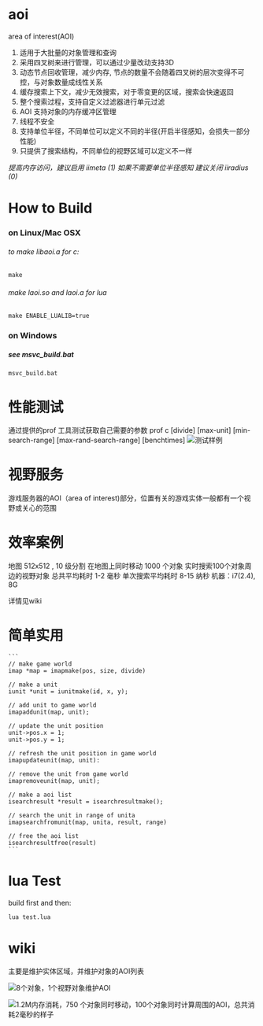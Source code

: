 # aoi
area of interest(AOI)
1. 适用于大批量的对象管理和查询
2. 采用四叉树来进行管理，可以通过少量改动支持3D
3. 动态节点回收管理，减少内存, 节点的数量不会随着四叉树的层次变得不可控，与对象数量成线性关系
3. 缓存搜索上下文，减少无效搜索，对于零变更的区域，搜索会快速返回
4. 整个搜索过程，支持自定义过滤器进行单元过滤
5. AOI 支持对象的内存缓冲区管理
6. 线程不安全
7. 支持单位半径，不同单位可以定义不同的半径(开启半径感知，会损失一部分性能)
8. 只提供了搜索结构，不同单位的视野区域可以定义不一样

*提高内存访问，建议启用 iimeta (1)*
*如果不需要单位半径感知 建议关闭 iiradius (0)*

# How to Build

### on Linux/Mac OSX

###### to make libaoi.a for c:

```
make
```

###### make laoi.so and laoi.a for lua

```
make ENABLE_LUALIB=true
```

### on Windows

##### see msvc_build.bat

```
msvc_build.bat
```

# 性能测试
通过提供的prof 工具测试获取自己需要的参数
prof c [divide] [max-unit] [min-search-range] [max-rand-search-range] [benchtimes]
![测试样例](http://dwgaga-image.qiniudn.com/more_img_1__Default__bash_.png)

# 视野服务
游戏服务器的AOI（area of interest)部分，位置有关的游戏实体一般都有一个视野或关心的范围


# 效率案例
地图 512x512 , 10 级分割
在地图上同时移动 1000 个对象
实时搜索100个对象周边的视野对象
总共平均耗时 1-2 毫秒
单次搜索平均耗时 8-15 纳秒
机器：i7(2.4), 8G

详情见wiki

# 简单实用
    ```
    // make game world
    imap *map = imapmake(pos, size, divide)
 
    // make a unit
    iunit *unit = iunitmake(id, x, y);
 
    // add unit to game world
    imapaddunit(map, unit);
 
    // update the unit position
    unit->pos.x = 1;
    unit->pos.y = 1;
 
    // refresh the unit position in game world
    imapupdateunit(map, unit):
 
    // remove the unit from game world
    imapremoveunit(map, unit);
 
    // make a aoi list
    isearchresult *result = isearchresultmake();
 
    // search the unit in range of unita
    imapsearchfromunit(map, unita, result, range)
 
    // free the aoi list
    isearchresultfree(result)
    ```

# lua Test

build first and then:

```
lua test.lua
```
# wiki
主要是维护实体区域，并维护对象的AOI列表

![8个对象，1个视野对象维护AOI](http://dwgaga-image.qiniudn.com/App_0_8_23.png)


![1.2M内存消耗，750 个对象同时移动，100个对象同时计算周围的AOI，总共消耗2毫秒的样子](http://dwgaga-image.qiniudn.com/Banners_and_Alerts_App_0_8_2.png)


